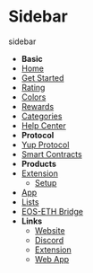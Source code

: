 # Sidebar

sidebar

* **Basic**
* [Home](../)
* [Get Started](https://github.com/Yup-io/yup_docs/tree/24938ac610bbd465109806ec69fb9e97054f2399/getstarted.md)
* [Rating](https://github.com/Yup-io/yup_docs/tree/24938ac610bbd465109806ec69fb9e97054f2399/rating.md)
* [Colors](https://github.com/Yup-io/yup_docs/tree/24938ac610bbd465109806ec69fb9e97054f2399/colors.md)
* [Rewards](https://github.com/Yup-io/yup_docs/tree/24938ac610bbd465109806ec69fb9e97054f2399/rewards.md)
* [Categories](https://github.com/Yup-io/yup_docs/tree/24938ac610bbd465109806ec69fb9e97054f2399/categories.md)
* [Help Center](https://help.yup.io/)
* **Protocol**
* [Yup Protocol](https://github.com/Yup-io/yup_docs/tree/24938ac610bbd465109806ec69fb9e97054f2399/protocol.md)
* [Smart Contracts](https://github.com/Yup-io/yup_docs/tree/24938ac610bbd465109806ec69fb9e97054f2399/smartcontracts.md)
* **Products**
* [Extension](https://github.com/Yup-io/yup_docs/tree/24938ac610bbd465109806ec69fb9e97054f2399/ext.md)
  * [Setup](https://github.com/Yup-io/yup_docs/tree/24938ac610bbd465109806ec69fb9e97054f2399/ext_setup.md)
* [App](https://github.com/Yup-io/yup_docs/tree/24938ac610bbd465109806ec69fb9e97054f2399/app.md)
* [Lists](https://github.com/Yup-io/yup_docs/tree/24938ac610bbd465109806ec69fb9e97054f2399/lists.md)
* [EOS-ETH Bridge](https://github.com/Yup-io/yup_docs/tree/24938ac610bbd465109806ec69fb9e97054f2399/bridge.md)
* **Links**
  * [Website](https://yup.io/)
  * [Discord](https://discord.gg/uFAm9s)
  * [Extension](https://chrome.google.com/webstore/detail/yup-the-opinion-layer-of/nhmeoaahigiljjdkoagafdccikgojjoi)
  * [Web App](https://app.yup.io/)

